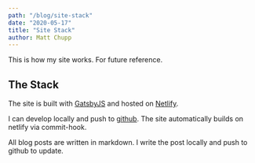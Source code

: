 ```yaml
---
path: "/blog/site-stack"
date: "2020-05-17"
title: "Site Stack"
author: Matt Chupp
---
```


This is how my site works. For future reference.

## The Stack

The site is built with [GatsbyJS](http://gatsbyjs.org) and hosted on
[Netlify](http://netlify.com).

I can develop locally and push to
[github](https://github.com/mattchupp/mattchupp). The site automatically builds
on netlify via commit-hook.

All blog posts are written in markdown. I write the post locally and push to github to update. 
